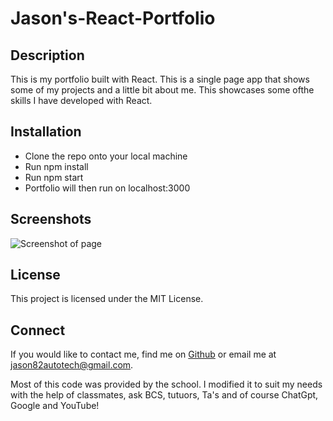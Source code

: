 # Jason's-React-Portfolio

## Description 

This is my portfolio built with React. This is a single page app that shows some of my projects and a little bit about me. This showcases some ofthe skills I have developed with React. 

## Installation 

- Clone the repo onto your local machine
- Run npm install
- Run npm start
- Portfolio will then run on localhost:3000


## Screenshots

![Screenshot of page](./src/assets/cover/react-portfolio-screenshots.png)


## License

This project is licensed under the MIT License.

## Connect

If you would like to contact me, find me on [Github](https://github.com/jason82autotech) or email me at <jason82autotech@gmail.com>.

Most of this code was provided by the school. I modified it to suit my needs with the help of classmates, ask BCS, tutuors, Ta's and of course ChatGpt, Google and YouTube!